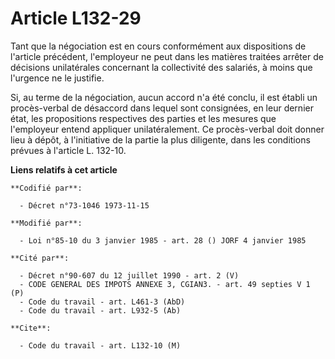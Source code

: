 # Article L132-29

Tant que la négociation est en cours conformément aux dispositions de l'article précédent, l'employeur ne peut dans les
matières traitées arrêter de décisions unilatérales concernant la collectivité des salariés, à moins que l'urgence ne le
justifie.

Si, au terme de la négociation, aucun accord n'a été conclu, il est établi un procès-verbal de désaccord dans lequel sont
consignées, en leur dernier état, les propositions respectives des parties et les mesures que l'employeur entend appliquer
unilatéralement. Ce procès-verbal doit donner lieu à dépôt, à l'initiative de la partie la plus diligente, dans les
conditions prévues à l'article L. 132-10.

**Liens relatifs à cet article**

	**Codifié par**:

	  - Décret n°73-1046 1973-11-15

	**Modifié par**:

	  - Loi n°85-10 du 3 janvier 1985 - art. 28 () JORF 4 janvier 1985

	**Cité par**:

	  - Décret n°90-607 du 12 juillet 1990 - art. 2 (V)
	  - CODE GENERAL DES IMPOTS ANNEXE 3, CGIAN3. - art. 49 septies V 1 (P)
	  - Code du travail - art. L461-3 (AbD)
	  - Code du travail - art. L932-5 (Ab)

	**Cite**:

	  - Code du travail - art. L132-10 (M)
